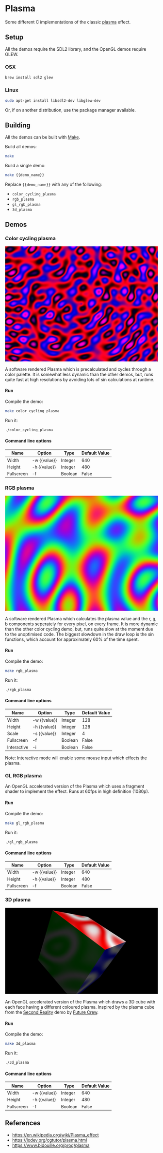 # Plasma

Some different C implementations of the classic [plasma](https://en.wikipedia.org/wiki/Plasma_effect) effect.

## Setup

All the demos require the SDL2 library, and the OpenGL demos require GLEW.

### OSX

```sh
brew install sdl2 glew
```

### Linux

```sh
sudo apt-get install libsdl2-dev libglew-dev
```

Or, if on another distribution, use the package manager available.

## Building

All the demos can be built with [Make](https://www.gnu.org/software/make/).

Build all demos:

```sh
make
```

Build a single demo:

```sh
make {{demo_name}}
```

Replace `{{demo_name}}` with any of the following:

* `color_cycling_plasma`
* `rgb_plasma`
* `gl_rgb_plasma`
* `3d_plasma`

## Demos

### Color cycling plasma

![color-cycling-plasma](previews/color-cycling-plasma-preview.png)

A software rendered Plasma which is precalculated and cycles through a color palette. It is somewhat less dynamic than the other demos, but, runs quite fast at high resolutions by avoiding lots of sin calculations at runtime.

#### Run

Compile the demo:

```sh
make color_cycling_plasma
```

Run it:

```sh
./color_cycling_plasma
```

#### Command line options

| Name          | Option        | Type    | Default Value |
| ------------- | ------------- | ------- | ------------- |
| Width         | -w {{value}}  | Integer | 640           |
| Height        | -h {{value}}  | Integer | 480           |
| Fullscreen    | -f            | Boolean | False         |

### RGB plasma

![rgb-plasma](previews/rgb-plasma-preview.png)

A software rendered Plasma which calculates the plasma value and the r, g, b components seperately for every pixel, on every frame. It is more dynamic than the other color cycling demo, but, runs quite slow at the moment due to the unoptimised code. The biggest slowdown in the draw loop is the sin functions, which account for approximately 60% of the time spent.

#### Run

Compile the demo:

```sh
make rgb_plasma
```

Run it:

```sh
./rgb_plasma
```

#### Command line options

| Name          | Option        | Type    | Default Value |
| ------------- | ------------- | ------- | ------------- |
| Width         | -w {{value}}  | Integer | 128           |
| Height        | -h {{value}}  | Integer | 128           |
| Scale         | -s {{value}}  | Integer | 4             |
| Fullscreen    | -f            | Boolean | False         |
| Interactive   | -i            | Boolean | False         |

Note: Interactive mode will enable some mouse input which effects the plasma.

### GL RGB plasma

An OpenGL accelerated version of the Plasma which uses a fragment shader to implement the effect. Runs at 60fps in high definition (1080p).

#### Run

Compile the demo:

```sh
make gl_rgb_plasma
```

Run it:

```sh
./gl_rgb_plasma
```

#### Command line options

| Name          | Option        | Type    | Default Value |
| ------------- | ------------- | ------- | ------------- |
| Width         | -w {{value}}  | Integer | 640           |
| Height        | -h {{value}}  | Integer | 480           |
| Fullscreen    | -f            | Boolean | False         |

### 3D plasma

![3d-plasma](previews/3d-plasma-preview.png)

An OpenGL accelerated version of the Plasma which draws a 3D cube with each face having a different coloured plasma. Inspired by the plasma cube from the [Second Reality](https://www.youtube.com/watch?v=iw17c70uJes) demo by [Future Crew](https://en.wikipedia.org/wiki/Future_Crew).

#### Run

Compile the demo:

```sh
make 3d_plasma
```

Run it:

```sh
./3d_plasma
```

#### Command line options

| Name          | Option        | Type    | Default Value |
| ------------- | ------------- | ------- | ------------- |
| Width         | -w {{value}}  | Integer | 640           |
| Height        | -h {{value}}  | Integer | 480           |
| Fullscreen    | -f            | Boolean | False         |

## References

- https://en.wikipedia.org/wiki/Plasma_effect
- https://lodev.org/cgtutor/plasma.html
- https://www.bidouille.org/prog/plasma
